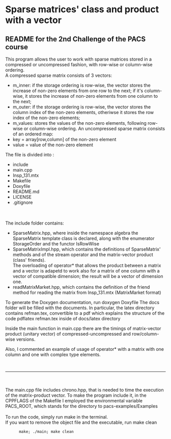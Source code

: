 # Sparse matrices' class and product with a vector

##  README for the 2nd Challenge of the PACS course

This program allows the user to work with sparse matrices stored in a compressed or uncompressed fashion, with row-wise or column-wise ordering.
<br/>
A compressed sparse matrix consists of 3 vectors:
- m_inner: if the storage ordering is row-wise, the vector stores the increase of non-zero elements from one row to the next; if it's column-wise, it stores the increase of non-zero elements from one column to the next;
- m_outer: if the storage ordering is row-wise, the vector stores the column index of the non-zero elements, otheriwse it stores the row index of the non-zero elements; 
- m_values: stores the values of the non-zero elements, following row-wise or column-wise ordering.
An uncompressed sparse matrix consists of an ordered map:
- key = array[row,column] of the non-zero element
- value = value of the non-zero element


The file is divided into :
- include
- main.cpp
- Insp_131.mtx
- Makefile
- Doxyfile
- README.md
- LICENSE
- .gitignore

<br/><br/>
The include folder contains:
- SparseMatrix.hpp, where inside the namespace algebra the SparseMatrix template class is declared, along with the enumerator StorageOrder and the functor IsRowWise
- SparseMatrixImpl.hpp, which contains the definitions of SparseMatrix' methods and of the stream operator and the matrix-vector product (class' friends).
<br/> The overloading of operator* that allows the product between a matrix and a vector is adapetd to work also for a matrix of one column with a vector of compatible dimension; the result will be a vector of dimension one.
- readMatrixMarket.hpp, which contains the definition of the friend method for reading the matrix from Insp_131.mtx (MatrixMarket format)

To generate the Doxygen documentation, run
          doxygen Doxyfile
The docs folder will be filled with the documents. In particular, the latex directory contains refman.tex, convertible to a pdf which explains the structure of the code
          pdflatex refman.tex
inside of docs/latex directory

Inside the main function in main.cpp there are the timings of matrix-vector product (unitary vector) of compressed-uncompressed and row/column-wise versions.

Also, I commented an example of usage of operator* with a matrix with one column and one with complex type elements.

<br/>

--------------------------

<br/><br/>
The main.cpp file includes chrono.hpp, that is needed to time the execution of the matrix-product vector.
To make the program include it, in the CPPFLAGS  of the Makefile I employed the environmental variable PACS_ROOT, which stands for the directory to pacs-examples/Examples
<br/><br/>
To run the code, simply run make in the terminal.
<br/>
If you want to remove the object file and the executable, run make clean

          make; ./main; make clean

